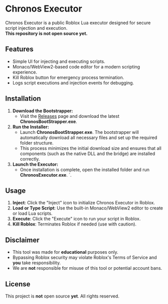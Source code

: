 # Chronos Executor

Chronos Executor is a public Roblox Lua executor designed for secure script injection and execution.  
**This repository is not open source yet.**

## Features
- Simple UI for injecting and executing scripts.
- Monaco/WebView2-based code editor for a modern scripting experience.
- Kill Roblox button for emergency process termination.
- Logs script executions and injection events for debugging.

## Installation
1. **Download the Bootstrapper:**
   - Visit the [Releases](#) page and download the latest **ChronosBootStrapper.exe**.
2. **Run the Installer:**
   - Launch **ChronosBootStrapper.exe**. The bootstrapper will automatically download all necessary files and set up the required folder structure.
   - This process minimizes the initial download size and ensures that all components (such as the native DLL and the bridge) are installed correctly.
3. **Launch the Executor:**
   - Once installation is complete, open the installed folder and run **ChronosExecutor.exe**.
`.

## Usage
1. **Inject**: Click the "Inject" icon to initialize Chronos Executor in Roblox.
2. **Load or Type Script**: Use the built-in Monaco/WebView2 editor to create or load Lua scripts.
3. **Execute**: Click the "Execute" icon to run your script in Roblox.
4. **Kill Roblox**: Terminates Roblox if needed (use with caution).

## Disclaimer
- This tool was made for **educational** purposes only.
- Bypassing Roblox security may violate Roblox's Terms of Service and **you** take responsibility.
- We are **not** responsible for misuse of this tool or potential account bans.

## License
This project is **not** open source **yet**. All rights reserved.
